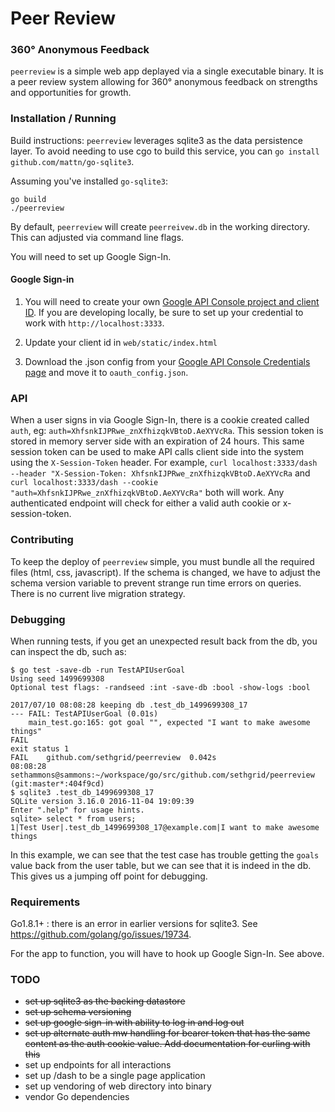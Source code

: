 # Peer Review
### 360° Anonymous Feedback

`peerreview` is a simple web app deplayed via a single executable binary. It is a peer review system allowing for 360° anonymous feedback on strengths and opportunities for growth.

### Installation / Running

Build instructions:
`peerreview` leverages sqlite3 as the data persistence layer. To avoid needing to use cgo to build this service, you can `go install github.com/mattn/go-sqlite3`.

Assuming you've installed `go-sqlite3`:
```
go build
./peerreview
```

By default, `peerreview` will create `peerreivew.db` in the working directory. This can adjusted via command line flags.

You will need to set up Google Sign-In.

#### Google Sign-in

1) You will need to create your own [Google API Console project and client ID](https://developers.google.com/identity/sign-in/web/devconsole-project). If you are developing locally, be sure to set up your credential to work with `http://localhost:3333`.

2) Update your client id in `web/static/index.html`

3) Download the .json config from your [Google API Console Credentials page](https://console.developers.google.com/apis/credentials) and move it to `oauth_config.json`.

### API

When a user signs in via Google Sign-In, there is a cookie created called `auth`, eg: `auth=XhfsnkIJPRwe_znXfhizqkVBtoD.AeXYVcRa`. This session token is stored in memory server side with an expiration of 24 hours. This same session token can be used to make API calls client side into the system using the `X-Session-Token` header. For example, `curl localhost:3333/dash --header "X-Session-Token: XhfsnkIJPRwe_znXfhizqkVBtoD.AeXYVcRa` and `curl localhost:3333/dash --cookie "auth=XhfsnkIJPRwe_znXfhizqkVBtoD.AeXYVcRa"` both will work. Any authenticated endpoint will check for either a valid auth cookie or x-session-token.

### Contributing

To keep the deploy of `peerreview` simple, you must bundle all the required files (html, css, javascript).
If the schema is changed, we have to adjust the schema version variable to prevent strange run time errors on queries. There is no current live migration strategy.

### Debugging

When running tests, if you get an unexpected result back from the db, you can inspect the db, such as:

```
$ go test -save-db -run TestAPIUserGoal
Using seed 1499699308
Optional test flags: -randseed :int -save-db :bool -show-logs :bool

2017/07/10 08:08:28 keeping db .test_db_1499699308_17
--- FAIL: TestAPIUserGoal (0.01s)
	main_test.go:165: got goal "", expected "I want to make awesome things"
FAIL
exit status 1
FAIL	github.com/sethgrid/peerreview	0.042s
08:08:28 sethammons@sammons:~/workspace/go/src/github.com/sethgrid/peerreview (git:master*:404f9cd)
$ sqlite3 .test_db_1499699308_17
SQLite version 3.16.0 2016-11-04 19:09:39
Enter ".help" for usage hints.
sqlite> select * from users;
1|Test User|.test_db_1499699308_17@example.com|I want to make awesome things
```

In this example, we can see that the test case has trouble getting the `goals` value back from the user table, but we can see that it is indeed in the db. This gives us a jumping off point for debugging.

### Requirements
Go1.8.1+ : there is an error in earlier versions for sqlite3. See https://github.com/golang/go/issues/19734.

For the app to function, you will have to hook up Google Sign-In. See above.

### TODO
  - ~~set up sqlite3 as the backing datastore~~
  - ~~set up schema versioning~~
  - ~~set up google sign-in with ability to log in and log out~~
  - ~~set up alternate auth mw handling for bearer token that has the same content as the auth cookie value. Add documentation for curling with this~~
  - set up endpoints for all interactions
  - set up /dash to be a single page application
  - set up vendoring of web directory into binary
  - vendor Go dependencies